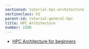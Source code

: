 ```yaml
---
sectionid: tutorial-hpc-architecture
sectionclass: h2
parent-id: tutorial-general-hpc
title: HPC Architecture
number: 1500
---
```


<ul>
<li>
    <a href="http://insidehpc.com/hpc101/hpc-architecture-for-beginners/" target="_blank">HPC Architecture for beginners</a>
</li>
</ul>
